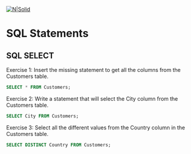 [![N|Solid](https://upload.wikimedia.org/wikipedia/commons/3/3e/W3Schools_logo.png)](https://www.w3schools.com/sql/default.asp)

# SQL Statements
## SQL SELECT
Exercise 1: Insert the missing statement to get all the columns from the Customers table.

```sql
SELECT * FROM Customers;
```
Exercise 2: Write a statement that will select the City column from the Customers table.

```sql
SELECT City FROM Customers;
```
Exercise 3: Select all the different values from the Country column in the Customers table.

```sql
SELECT DISTINCT Country FROM Customers;
```

